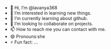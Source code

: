 - 👋 Hi, I’m @lavanya368
- 👀 I’m interested in learning new things.
- 🌱 I’m currently learning about github.
- 💞️ I’m looking to collaborate on projects.
- 📫 How to reach me you can contact with me. 
- 😄 Pronouns:she
- ⚡ Fun fact: ...

<!---
lavanya368/lavanya368 is a ✨ special ✨ repository because its `README.md` (this file) appears on your GitHub profile.
You can click the Preview link to take a look at your changes.
--->

